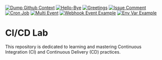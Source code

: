 [![Dump Github Context](https://github.com/tecknob/ci_cd_lab/actions/workflows/dump-context.yml/badge.svg)](https://github.com/tecknob/ci_cd_lab/actions/workflows/dump-context.yml)
[![Hello-Bye](https://github.com/tecknob/ci_cd_lab/actions/workflows/hello-bye.yml/badge.svg)](https://github.com/tecknob/ci_cd_lab/actions/workflows/hello-bye.yml)
[![Greetings](https://github.com/tecknob/ci_cd_lab/actions/workflows/first-issue-pr.yml/badge.svg)](https://github.com/tecknob/ci_cd_lab/actions/workflows/first-issue-pr.yml)
[![Issue Comment](https://github.com/tecknob/ci_cd_lab/actions/workflows/issue-comment.yml/badge.svg)](https://github.com/tecknob/ci_cd_lab/actions/workflows/issue-comment.yml)
[![Cron Job](https://github.com/tecknob/ci_cd_lab/actions/workflows/cron-job.yml/badge.svg)](https://github.com/tecknob/ci_cd_lab/actions/workflows/cron-job.yml)
[![Multi Event](https://github.com/tecknob/ci_cd_lab/actions/workflows/multi-event.yml/badge.svg)](https://github.com/tecknob/ci_cd_lab/actions/workflows/multi-event.yml)
[![Webhook Event Example](https://github.com/tecknob/ci_cd_lab/actions/workflows/webhook-example.yml/badge.svg)](https://github.com/tecknob/ci_cd_lab/actions/workflows/webhook-example.yml)
[![Env Var Example](https://github.com/tecknob/ci_cd_lab/actions/workflows/env-var-example.yml/badge.svg)](https://github.com/tecknob/ci_cd_lab/actions/workflows/env-var-example.yml)

# CI/CD Lab
This repository is dedicated to learning and mastering Continuous Integration (CI) and Continuous Delivery (CD) practices.
